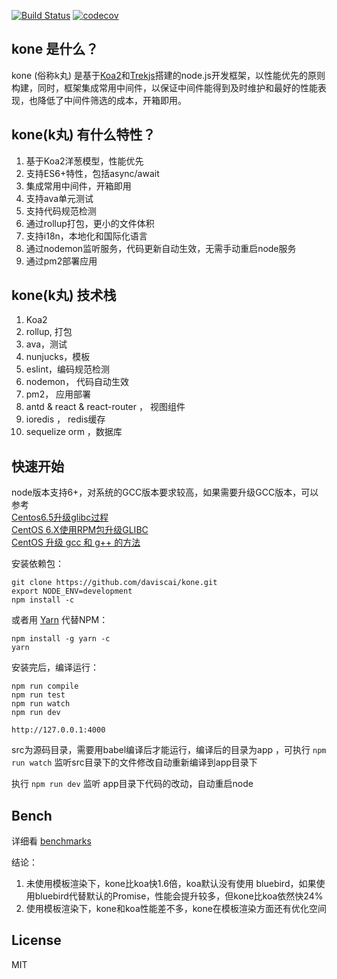 [![Build Status](https://travis-ci.org/daviscai/kone.svg?branch=master)](https://travis-ci.org/daviscai/kone)
[![codecov](https://codecov.io/gh/daviscai/kone/branch/master/graph/badge.svg)](https://codecov.io/gh/daviscai/kone)

## kone 是什么？
kone (俗称k丸) 是基于[Koa2](http://koajs.com/)和[Trekjs](https://trekjs.com/)搭建的node.js开发框架，以性能优先的原则构建，同时，框架集成常用中间件，以保证中间件能得到及时维护和最好的性能表现，也降低了中间件筛选的成本，开箱即用。



## kone(k丸) 有什么特性？

1. 基于Koa2洋葱模型，性能优先
2. 支持ES6+特性，包括async/await
3. 集成常用中间件，开箱即用
4. 支持ava单元测试
5. 支持代码规范检测
6. 通过rollup打包，更小的文件体积
7. 支持i18n，本地化和国际化语言
8. 通过nodemon监听服务，代码更新自动生效，无需手动重启node服务
9. 通过pm2部署应用


## kone(k丸) 技术栈
1. Koa2
2. rollup, 打包
3. ava，测试
4. nunjucks，模板
5. eslint，编码规范检测
6. nodemon， 代码自动生效
7. pm2， 应用部署
8. antd & react & react-router ， 视图组件
9. ioredis ， redis缓存
10. sequelize orm ，数据库

## 快速开始

node版本支持6+，对系统的GCC版本要求较高，如果需要升级GCC版本，可以参考  
[Centos6.5升级glibc过程](https://cnodejs.org/topic/56dc21f1502596633dc2c3dc)  
[CentOS 6.X使用RPM包升级GLIBC](http://blog.ttionya.com/article-1559.html)   
[CentOS 升级 gcc 和 g++ 的方法](http://www.wengweitao.com/centos-sheng-ji-gcc-he-g-de-fang-fa.html)  


安装依赖包：
```
git clone https://github.com/daviscai/kone.git
export NODE_ENV=development
npm install -c  
```

或者用 [Yarn](https://yarnpkg.com/docs/usage/) 代替NPM：
```
npm install -g yarn -c
yarn
```

安装完后，编译运行：
```
npm run compile
npm run test
npm run watch
npm run dev

http://127.0.0.1:4000
```


src为源码目录，需要用babel编译后才能运行，编译后的目录为app ，可执行 `npm run watch` 监听src目录下的文件修改自动重新编译到app目录下

执行 `npm run dev` 监听 app目录下代码的改动，自动重启node

## Bench

详细看 [benchmarks](https://github.com/daviscai/kone/tree/master/benchmarks)

结论：  
1. 未使用模板渲染下，kone比koa快1.6倍，koa默认没有使用 bluebird，如果使用bluebird代替默认的Promise，性能会提升较多，但kone比koa依然快24%     
2. 使用模板渲染下，kone和koa性能差不多，kone在模板渲染方面还有优化空间  


## License
MIT
